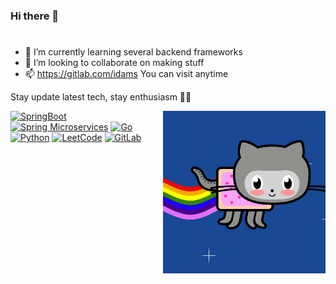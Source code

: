 ### Hi there 👋
#
- 🌱 I’m currently learning several backend frameworks
- 👯 I’m looking to collaborate on making stuff
- 📫 https://gitlab.com/idams You can visit anytime 


Stay update latest tech, stay enthusiasm 🚴‍♂️  

<!--<img align="right" alt="GIF" src="https://github.com/idamsufiana/idamsufiana/blob/main/laptop.gif?raw=true" width="180" height="200" />
<img align="right" alt="GIF" src="https://github.com/idamsufiana/idamsufiana/blob/main/keyboard.jpg?raw=true" width="150" height="200" />
-->
<img align="right" alt="GIF" src="https://github.com/idamsufiana/idamsufiana/blob/main/github.gif?raw=true" width="260" height="260" />

<!--
**idamsufiana/idamsufiana** is a ✨ _special_ ✨ repository because its `README.md` (this file) appears on your GitHub profile.

Here are some ideas to get you started:

- 🔭 I’m currently working on ...
- 🌱 I’m currently learning ...
- 👯 I’m looking to collaborate on ...
- 🤔 I’m looking for help with ...
- 💬 Ask me about ...
- 📫 How to reach me: ...
- 😄 Pronouns: ...
- ⚡ Fun fact: ...
-->
[![SpringBoot](https://img.shields.io/badge/-Springboot-black?style=flat&logo=spring&link=https://github.com/idamsufiana)](https://github.com/idamsufiana) 
[![Spring Microservices](https://img.shields.io/badge/-Spring_Microservices-g?style=flat&logo=spring&logoColor=white&link=https://github.com/idamsufiana)](https://github.com/idamsufiana) 
[![Go](https://img.shields.io/badge/--00ADD8?logo=go&logoColor=ffffff)](https://golang.org/)
[![Python](https://img.shields.io/badge/-Python-black?style=flat&logo=python&link=https://github.com/idamsufiana)](https://github.com/idamsufiana) 
[![LeetCode](https://img.shields.io/badge/-LeetCode-02569B?style=flat&logo=leetCode&link=https://github.com/idamsufiana)](https://github.com/idamsufiana)
[![GitLab](https://img.shields.io/badge/-GitLab-181717?style=flat&logo=gitlab&link=https://github.com/idamsufiana)](https://gitlab.com/idamsufiana)

 



